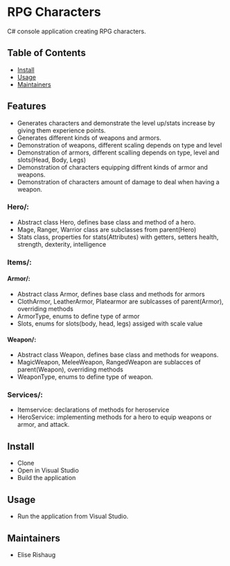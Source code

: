 ﻿# RPG Characters
C# console application creating RPG characters.

## Table of Contents
- [Install](#install)
- [Usage](#usage)
- [Maintainers](#maintainers)

## Features
- Generates characters and demonstrate the level up/stats increase by giving them experience points. 
- Generates different kinds of weapons and armors. 
- Demonstration of weapons, different scaling depends on type and level
- Demonstration of armors, different scalling depends on type, level and slots(Head, Body, Legs)
- Demonstration of characters equipping diffrent kinds of armor and weapons. 
- Demonstration of characters amount of damage to deal when having a weapon. 

### Hero/:
- Abstract class Hero, defines base class and method of a hero.
- Mage, Ranger, Warrior class are subclasses from parent(Hero)
- Stats class, properties for stats(Attributes) with getters, setters health, strength, dexterity, intelligence

### Items/:

#### Armor/:
- Abstract class Armor, defines base class and methods for armors
- ClothArmor, LeatherArmor, Platearmor are sublcasses of parent(Armor), overriding methods
- ArmorType, enums to define type of armor
- Slots, enums for slots(body, head, legs) assiged with scale value

#### Weapon/:
- Abstract class Weapon, defines base class and methods for weapons.
- MagicWeapon, MeleeWeapon, RangedWeapon are sublacces of parent(Weapon), overriding methods
- WeaponType, enums to define type of weapon.

### Services/:
- Itemservice: declarations of methods for heroservice
- HeroService: implementing methods for a hero to equip weapons or armor, and attack.

## Install
- Clone 
- Open in Visual Studio
- Build the application

## Usage
- Run the application from Visual Studio.

## Maintainers
- Elise Rishaug
